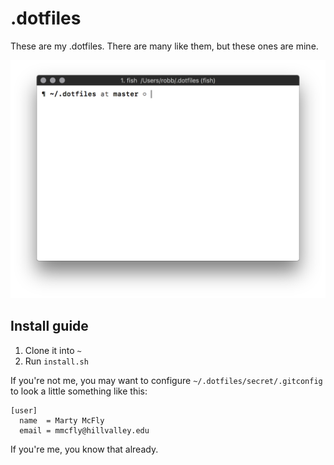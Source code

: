 # .dotfiles

These are my .dotfiles.
There are many like them, but these ones are mine.

<p align="center">
   <img src="img/prompt.png" width="656px">
</p>

## Install guide

1. Clone it into `~`
2. Run `install.sh`

If you're not me, you may want to configure `~/.dotfiles/secret/.gitconfig` to
look a little something like this:

```
[user]
  name  = Marty McFly
  email = mmcfly@hillvalley.edu
```

If you're me, you know that already.
